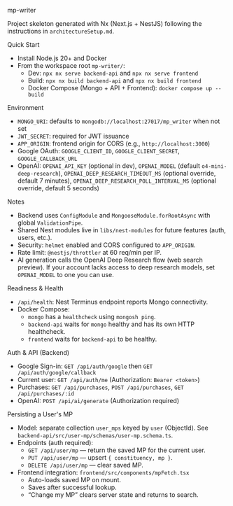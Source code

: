 mp-writer

Project skeleton generated with Nx (Next.js + NestJS) following the instructions in `architectureSetup.md`.

Quick Start
- Install Node.js 20+ and Docker
- From the workspace root `mp-writer/`:
  - Dev: `npx nx serve backend-api` and `npx nx serve frontend`
  - Build: `npx nx build backend-api` and `npx nx build frontend`
  - Docker Compose (Mongo + API + Frontend): `docker compose up --build`

Environment
- `MONGO_URI`: defaults to `mongodb://localhost:27017/mp_writer` when not set
- `JWT_SECRET`: required for JWT issuance
- `APP_ORIGIN`: frontend origin for CORS (e.g., `http://localhost:3000`)
- Google OAuth: `GOOGLE_CLIENT_ID`, `GOOGLE_CLIENT_SECRET`, `GOOGLE_CALLBACK_URL`
- OpenAI: `OPENAI_API_KEY` (optional in dev), `OPENAI_MODEL` (default `o4-mini-deep-research`),
  `OPENAI_DEEP_RESEARCH_TIMEOUT_MS` (optional override, default 7 minutes),
  `OPENAI_DEEP_RESEARCH_POLL_INTERVAL_MS` (optional override, default 5 seconds)

Notes
- Backend uses `ConfigModule` and `MongooseModule.forRootAsync` with global `ValidationPipe`.
- Shared Nest modules live in `libs/nest-modules` for future features (auth, users, etc.).
- Security: `helmet` enabled and CORS configured to `APP_ORIGIN`.
- Rate limit: `@nestjs/throttler` at 60 req/min per IP.
- AI generation calls the OpenAI Deep Research flow (web search preview). If your account lacks access to deep research models, set `OPENAI_MODEL` to one you can use.

Readiness & Health
- `/api/health`: Nest Terminus endpoint reports Mongo connectivity.
- Docker Compose:
  - `mongo` has a `healthcheck` using `mongosh ping`.
  - `backend-api` waits for `mongo` healthy and has its own HTTP healthcheck.
  - `frontend` waits for `backend-api` to be healthy.

Auth & API (Backend)
- Google Sign-in: `GET /api/auth/google` then `GET /api/auth/google/callback`
- Current user: `GET /api/auth/me` (Authorization: `Bearer <token>`)
- Purchases: `GET /api/purchases`, `POST /api/purchases`, `GET /api/purchases/:id`
- OpenAI: `POST /api/ai/generate` (Authorization required)

Persisting a User's MP
- Model: separate collection `user_mps` keyed by `user` (ObjectId). See `backend-api/src/user-mp/schemas/user-mp.schema.ts`.
- Endpoints (auth required):
  - `GET /api/user/mp` — return the saved MP for the current user.
  - `PUT /api/user/mp` — upsert `{ constituency, mp }`.
  - `DELETE /api/user/mp` — clear saved MP.
- Frontend integration: `frontend/src/components/mpFetch.tsx`
  - Auto-loads saved MP on mount.
  - Saves after successful lookup.
  - “Change my MP” clears server state and returns to search.

